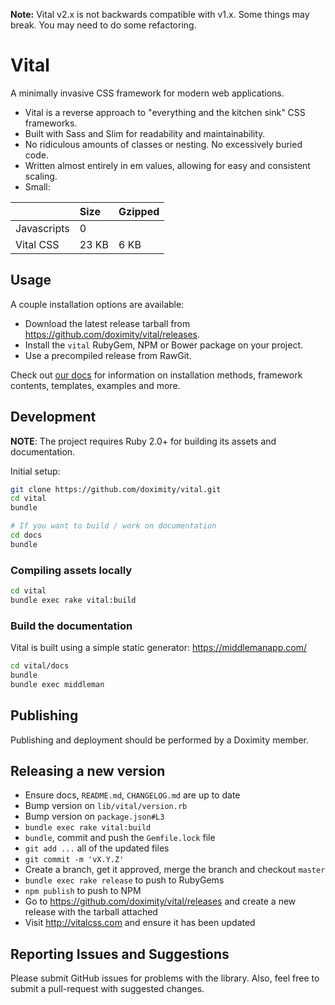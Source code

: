 **Note:** Vital v2.x is not backwards compatible with v1.x. Some things may break. You may need to do some refactoring.
# Vital

A minimally invasive CSS framework for modern web applications.

- Vital is a reverse approach to "everything and the kitchen sink" CSS frameworks.
- Built with Sass and Slim for readability and maintainability.
- No ridiculous amounts of classes or nesting. No excessively buried code.
- Written almost entirely in em values, allowing for easy and consistent scaling.
- Small:

|                | Size  | Gzipped |
|:---------------|:------|:--------|
| Javascripts    | 0     |         |
| Vital CSS      | 23 KB | 6 KB    |

## Usage

A couple installation options are available:

- Download the latest release tarball from https://github.com/doximity/vital/releases.
- Install the `vital` RubyGem, NPM or Bower package on your project.
- Use a precompiled release from RawGit.

Check out [our docs](http://vitalcss.com/get-started/) for information on installation methods, framework contents, templates, examples and more.

## Development

**NOTE**: The project requires Ruby 2.0+ for building its assets and documentation.

Initial setup:

```sh
git clone https://github.com/doximity/vital.git
cd vital
bundle

# If you want to build / work on documentation
cd docs
bundle
```

### Compiling assets locally

```sh
cd vital
bundle exec rake vital:build
```

### Build the documentation

Vital is built using a simple static generator: https://middlemanapp.com/

```sh
cd vital/docs
bundle
bundle exec middleman
```

## Publishing

Publishing and deployment should be performed by a Doximity member.

## Releasing a new version

- Ensure docs, `README.md`, `CHANGELOG.md` are up to date
- Bump version on `lib/vital/version.rb`
- Bump version on `package.json#L3`
- `bundle exec rake vital:build`
- `bundle`, commit and push the `Gemfile.lock` file
- `git add ...` all of the updated files
- `git commit -m 'vX.Y.Z'`
- Create a branch, get it approved, merge the branch and checkout `master`
- `bundle exec rake release` to push to RubyGems
- `npm publish` to push to NPM
- Go to https://github.com/doximity/vital/releases and create a new release with the tarball attached
- Visit http://vitalcss.com and ensure it has been updated

## Reporting Issues and Suggestions

Please submit GitHub issues for problems with the library. Also, feel free to submit a pull-request with suggested changes.
